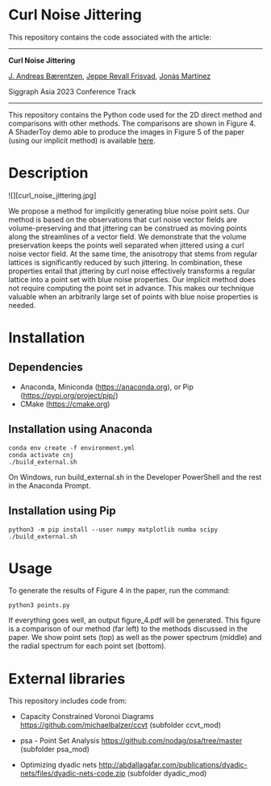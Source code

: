 # Curl Noise Jittering


This repository contains the code associated with the article:

---

**Curl Noise Jittering**

[J. Andreas Bærentzen](http://www2.compute.dtu.dk/~janba/), [Jeppe Revall Frisvad](http://www.imm.dtu.dk/~jerf/), [Jonàs Martínez](https://sites.google.com/site/jonasmartinezbayona/)

Siggraph Asia 2023 Conference Track

---

This repository contains the Python code used for the 2D direct method and comparisons with other methods. The comparisons are shown in Figure 4.
A ShaderToy demo able to produce the images in Figure 5 of the paper (using our implicit method) is available [here](https://www.shadertoy.com/view/Dd3yW4).

# Description

![][curl_noise_jittering.jpg]

We propose a method for implicitly generating blue noise point sets. Our method is based on the observations that curl noise vector fields are volume-preserving and that jittering can be construed as moving points along the streamlines of a vector field. We demonstrate that the volume preservation keeps the points well separated when jittered using a curl noise vector field. At the same time, the anisotropy that stems from regular lattices is significantly reduced by such jittering. In combination, these properties entail that jittering by curl noise effectively transforms a regular lattice into a point set with blue noise properties. Our implicit method does not require computing the point set in advance. This makes our technique valuable when an arbitrarily large set of points with blue noise properties is needed.


# Installation


## Dependencies

- Anaconda, Miniconda (https://anaconda.org), or Pip (https://pypi.org/project/pip/)
- CMake (https://cmake.org)

## Installation using Anaconda

```
conda env create -f environment.yml
conda activate cnj
./build_external.sh
```

On Windows, run build_external.sh in the Developer PowerShell and the rest in the Anaconda Prompt.

## Installation using Pip

```
python3 -m pip install --user numpy matplotlib numba scipy
./build_external.sh
```

# Usage 

To generate the results of Figure 4 in the paper, run the command:

```
python3 points.py
```

If everything goes well, an output figure_4.pdf will be generated.
This figure is a comparison of our method (far left) to the methods discussed in the paper. We show point sets (top) as well as the power spectrum (middle) and the radial spectrum for each point set (bottom).

# External libraries

This repository includes code from:

* Capacity Constrained Voronoi Diagrams https://github.com/michaelbalzer/ccvt (subfolder ccvt_mod)

* psa - Point Set Analysis https://github.com/nodag/psa/tree/master (subfolder psa_mod)

* Optimizing dyadic nets http://abdallagafar.com/publications/dyadic-nets/files/dyadic-nets-code.zip (subfolder dyadic_mod)
